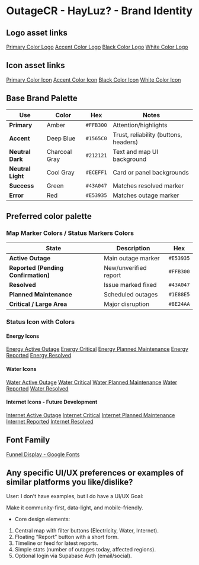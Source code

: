 # OutageCR - HayLuz? - **Brand Identity**

## Logo asset links

[Primary Color Logo](https://cuoobpgbksmjpokmzbwx.supabase.co/storage/v1/object/public/assets/brand/logo/HayLuz-logo-frame-pimarycolor-overlightsurfaces.svg)
[Accent Color Logo](https://cuoobpgbksmjpokmzbwx.supabase.co/storage/v1/object/public/assets/brand/logo/HayLuz-logo-frame-accentcolor-overdarksurfaces.svg)
[Black Color Logo](https://cuoobpgbksmjpokmzbwx.supabase.co/storage/v1/object/public/assets/brand/logo/HayLuz-logo-frame-black.svg)
[White Color Logo](https://cuoobpgbksmjpokmzbwx.supabase.co/storage/v1/object/public/assets/brand/logo/HayLuz-logo-frame-white.svg)

## Icon asset links

[Primary Color Icon](https://cuoobpgbksmjpokmzbwx.supabase.co/storage/v1/object/public/assets/brand/icon/HayLuz-icon-frame-primarycolor-overlightsurfaces.svg)
[Accent Color Icon](https://cuoobpgbksmjpokmzbwx.supabase.co/storage/v1/object/public/assets/brand/icon/HayLuz-icon-frame-accentcolor-overdarksurfaces.svg)
[Black Color Icon](https://cuoobpgbksmjpokmzbwx.supabase.co/storage/v1/object/public/assets/brand/icon/HayLuz-icon-frame-black.svg)
[White Color Icon](https://cuoobpgbksmjpokmzbwx.supabase.co/storage/v1/object/public/assets/brand/icon/HayLuz-icon-frame-white.svg)

## Base Brand Palette

| Use | Color | Hex | Notes |
|------|--------|------|------|
| **Primary** | Amber | `#FFB300` | Attention/highlights |
| **Accent** | Deep Blue | `#1565C0` | Trust, reliability (buttons, headers) |
| **Neutral Dark** | Charcoal Gray | `#212121` | Text and map UI background |
| **Neutral Light** | Cool Gray | `#ECEFF1` | Card or panel backgrounds |
| **Success** | Green | `#43A047` | Matches resolved marker |
| **Error** | Red | `#E53935` | Matches outage marker |

## Preferred color palette

### Map Marker Colors / Status Markers Colors

| State | Description | Hex |
|-------|--------------|------|
| **Active Outage** | Main outage marker | `#E53935` |
| **Reported (Pending Confirmation)** | New/unverified report | `#FFB300` |
| **Resolved** | Issue marked fixed | `#43A047` |
| **Planned Maintenance** | Scheduled outages | `#1E88E5` |
| **Critical / Large Area** | Major disruption | `#8E24AA`  |

### Status Icon with Colors

#### Energy Icons

[Energy Active Outage](https://cuoobpgbksmjpokmzbwx.supabase.co/storage/v1/object/public/assets/status-icons/energy/Energy-ActiveOutage.svg)
[Energy Critical](https://cuoobpgbksmjpokmzbwx.supabase.co/storage/v1/object/public/assets/status-icons/energy/Energy-Critical.svg)
[Energy Planned Maintenance](https://cuoobpgbksmjpokmzbwx.supabase.co/storage/v1/object/public/assets/status-icons/energy/Energy-PlannedMaintenance.svg)
[Energy Reported](https://cuoobpgbksmjpokmzbwx.supabase.co/storage/v1/object/public/assets/status-icons/energy/Energy-Reported.svg)
[Energy Resolved](https://cuoobpgbksmjpokmzbwx.supabase.co/storage/v1/object/public/assets/status-icons/energy/Energy-Resolved.svg)

#### Water Icons

[Water Active Outage](https://cuoobpgbksmjpokmzbwx.supabase.co/storage/v1/object/public/assets/status-icons/water/Water-ActiveOutage.svg)
[Water Critical](https://cuoobpgbksmjpokmzbwx.supabase.co/storage/v1/object/public/assets/status-icons/water/Water-Critical.svg)
[Water Planned Maintenance](https://cuoobpgbksmjpokmzbwx.supabase.co/storage/v1/object/public/assets/status-icons/water/Water-PlannedMaintenance.svg)
[Water Reported](https://cuoobpgbksmjpokmzbwx.supabase.co/storage/v1/object/public/assets/status-icons/water/Water-Reported.svg)
[Water Resolved](https://cuoobpgbksmjpokmzbwx.supabase.co/storage/v1/object/public/assets/status-icons/water/Water-Resolved.svg)

#### Internet Icons - Future Development

[Internet Active Outage](https://cuoobpgbksmjpokmzbwx.supabase.co/storage/v1/object/public/assets/status-icons/internet/Internet-ActiveOutage.svg)
[Internet Critical](https://cuoobpgbksmjpokmzbwx.supabase.co/storage/v1/object/public/assets/status-icons/internet/Internet-Critical.svg)
[Internet Planned Maintenance](https://cuoobpgbksmjpokmzbwx.supabase.co/storage/v1/object/public/assets/status-icons/internet/Internet-PlannedMaintenance.svg)
[Internet Reported](https://cuoobpgbksmjpokmzbwx.supabase.co/storage/v1/object/public/assets/status-icons/internet/Internet-Reported.svg)
[Internet Resolved](https://cuoobpgbksmjpokmzbwx.supabase.co/storage/v1/object/public/assets/status-icons/internet/Internet-Resolved.svg)

## Font Family

[Funnel Display - Google Fonts](https://fonts.google.com/specimen/Funnel+Display?preview.text=HayLuz%3F&categoryFilters=Feeling:%2FExpressive%2FCalm)

## Any specific UI/UX preferences or examples of similar platforms you like/dislike?

User: I don't have examples, but I do have a UI/UX Goal:

Make it community-first, data-light, and mobile-friendly.

- Core design elements:

1. Central map with filter buttons (Electricity, Water, Internet).
2. Floating “Report” button with a short form.
3. Timeline or feed for latest reports.
4. Simple stats (number of outages today, affected regions).
5. Optional login via Supabase Auth (email/social).
